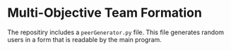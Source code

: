 # Multi-Objective Team Formation

The repositiry includes a `peerGenerator.py` file. This file generates random users in a form that is readable by the main program.
